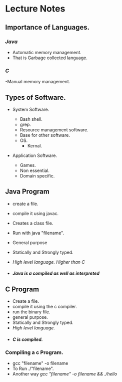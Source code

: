 # Lecture Notes

## Importance of Languages.

### *Java* 

- Automatic memory management.
- That is Garbage collected language.

### *C*

-Manual memory management.


## Types of Software.
- System Software.
    - Bash shell.
    - grep.
    - Resource management software.
    - Base for other software.
    - OS.
        - Kernal.

- Application Software.
    - Games.
    - Non essential.
    - Domain specific.

## Java Program

- create a file.
- compile it using javac.
- Creates a class file.
- Run with java "filename".
- General purpose
- Statically and Strongly typed.
- *High level language. Higher than C*


- #### *Java is a compiled as well as interpreted*

## C Program

- Create a file.
- compile it using the c compiler.
- run the binary file.
- general purpose.
- Statically and Strongly typed.
- *High level language.*
- #### *C is compiled.*

### Compiling a c Program.

- gcc "filename" -o filename
- To Run ./"filename".
- Another way *gcc "filename" -o filename && ./hello*


